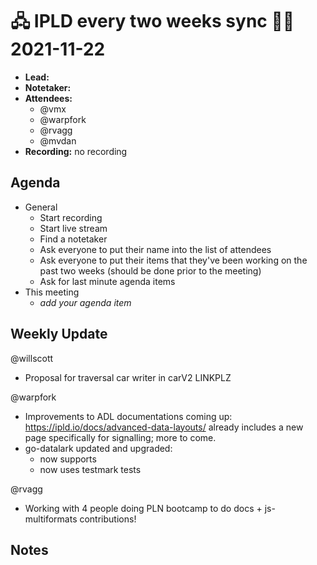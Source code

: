 # 🖧 IPLD every two weeks sync 🙌🏽 2021-11-22

- **Lead:** 
- **Notetaker:** 
- **Attendees:**
  - @vmx
  - @warpfork
  - @rvagg 
  - @mvdan
- **Recording:** no recording

## Agenda

- General
  - Start recording
  - Start live stream
  - Find a notetaker
  - Ask everyone to put their name into the list of attendees
  - Ask everyone to put their items that they've been working on the past two weeks (should be done prior to the meeting)
  - Ask for last minute agenda items
- This meeting
  - _add your agenda item_


## Weekly Update

@willscott
 - Proposal for traversal car writer in carV2 LINKPLZ

@warpfork
 - Improvements to ADL documentations coming up: https://ipld.io/docs/advanced-data-layouts/ already includes a new page specifically for signalling; more to come.
 - go-datalark updated and upgraded:
	- now supports 
	- now uses testmark tests

@rvagg
- Working with 4 people doing PLN bootcamp to do docs + js-multiformats contributions!


## Notes

<!-- After each call, the notetaker submits a PR to https://github.com/ipld/team-mgmt to store the notes on the meeting-notes folder -->

